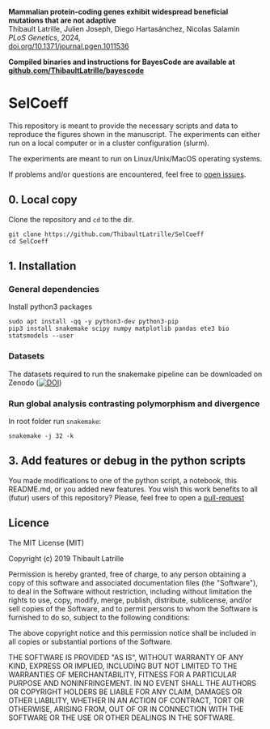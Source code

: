 **Mammalian protein-coding genes exhibit widespread beneficial mutations that are not adaptive**\
Thibault Latrille, Julien Joseph, Diego Hartasánchez, Nicolas Salamin\
_PLoS Genetics_, 2024,\
[doi.org/10.1371/journal.pgen.1011536](https://doi.org/10.1371/journal.pgen.1011536)

**Compiled binaries and instructions for BayesCode are available at [github.com/ThibaultLatrille/bayescode](https://github.com/ThibaultLatrille/bayescode)**

# SelCoeff

This repository is meant to provide the necessary scripts and data to reproduce the figures shown in the manuscript.
The experiments can either run on a local computer or in a cluster configuration (slurm).

The experiments are meant to run on Linux/Unix/MacOS operating systems.

If problems and/or questions are encountered, feel free to [open issues](https://github.com/ThibaultLatrille/SelCoeff/issues).

## 0. Local copy
Clone the repository and `cd` to the dir.
```
git clone https://github.com/ThibaultLatrille/SelCoeff
cd SelCoeff
```

## 1. Installation

### General dependencies

Install python3 packages
```
sudo apt install -qq -y python3-dev python3-pip
pip3 install snakemake scipy numpy matplotlib pandas ete3 bio statsmodels --user
```

### Datasets
The datasets required to run the snakemake pipeline can be downloaded on Zenodo ([![DOI](https://zenodo.org/badge/DOI/10.5281/zenodo.7878954.svg)](https://doi.org/10.5281/zenodo.7878954))

### Run global analysis contrasting polymorphism and divergence


In root folder run `snakemake`:
```
snakemake -j 32 -k
```

## 3. Add features or debug in the python scripts
You made modifications to one of the python script, a notebook, this README.md, or you added new features.
You wish this work benefits to all (futur) users of this repository?
Please, feel free to open a [pull-request](https://github.com/ThibaultLatrille8/SelCoeff/pulls)

## Licence

The MIT License (MIT)

Copyright (c) 2019 Thibault Latrille

Permission is hereby granted, free of charge, to any person obtaining a copy of this software and associated documentation files (the "Software"), to deal in the Software without restriction, including without limitation the rights to use, copy, modify, merge, publish, distribute, sublicense, and/or sell copies of the Software, and to permit persons to whom the Software is furnished to do so, subject to the following conditions:

The above copyright notice and this permission notice shall be included in all copies or substantial portions of the Software.

THE SOFTWARE IS PROVIDED "AS IS", WITHOUT WARRANTY OF ANY KIND, EXPRESS OR IMPLIED, INCLUDING BUT NOT LIMITED TO THE WARRANTIES OF MERCHANTABILITY, FITNESS FOR A PARTICULAR PURPOSE AND NONINFRINGEMENT. IN NO EVENT SHALL THE AUTHORS OR COPYRIGHT HOLDERS BE LIABLE FOR ANY CLAIM, DAMAGES OR OTHER LIABILITY, WHETHER IN AN ACTION OF CONTRACT, TORT OR OTHERWISE, ARISING FROM, OUT OF OR IN CONNECTION WITH THE SOFTWARE OR THE USE OR OTHER DEALINGS IN THE SOFTWARE.



